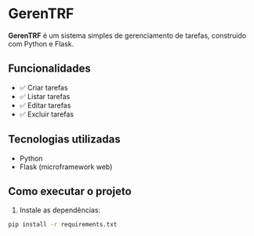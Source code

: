 # GerenTRF

**GerenTRF** é um sistema simples de gerenciamento de tarefas, construído com Python e Flask.

## Funcionalidades
- ✅ Criar tarefas
- ✅ Listar tarefas
- ✅ Editar tarefas
- ✅ Excluir tarefas

## Tecnologias utilizadas
- Python
- Flask (microframework web)

## Como executar o projeto

1. Instale as dependências:
```bash
pip install -r requirements.txt
